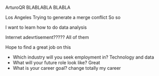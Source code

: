 ArturoQR
BLABLABLA
BLABLA

Los Angeles
Trying to generate a merge conflict
So so

I want to learn how to do data analysis

Internet adevrtisement?????
All of them

Hope to find a great job on this

* Which industry will you seek employment in? Technology and data
* What will your future role look like? Great
* What is your career goal? change totally my career